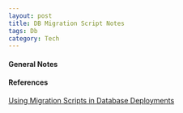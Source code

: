 ```yaml
---
layout: post
title: DB Migration Script Notes
tags: Db
category: Tech
---
```

#### General Notes ####


#### References ####
[Using Migration Scripts in Database Deployments](https://www.simple-talk.com/sql/database-administration/using-migration-scripts-in-database-deployments/)

